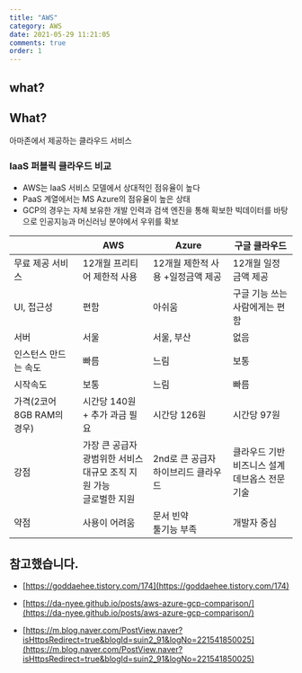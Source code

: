 ```yaml
---
title: "AWS"
category: AWS
date: 2021-05-29 11:21:05
comments: true
order: 1
---
```


## what?

## What?

아마존에서 제공하는 클라우드 서비스

### IaaS 퍼블릭 클라우드 비교

- AWS는 IaaS 서비스 모델에서 상대적인 점유율이 높다
- PaaS 계열에서는 MS Azure의 점유율이 높은 상태
- GCP의 경우는 자체 보유한 개발 인력과 검색 엔진을 통해 확보한 빅데이터를 바탕으로 인공지능과 머신러닝 분야에서 우위를 확보

|                            | AWS                                                          | Azure                                  | 구글 클라우드                                          |
| -------------------------- | ------------------------------------------------------------ | -------------------------------------- | ------------------------------------------------------ |
| 무료 제공 서비스           | 12개월 프리티어 제한적 사용                                  | 12개월 제한적 사용 +일정금액 제공      | 12개월 일정금액 제공                                   |
| UI, 접근성                 | 편함                                                         | 아쉬움                                 | 구글 기능 쓰는 사람에게는 편함                         |
| 서버                       | 서울                                                         | 서울, 부산                             | 없음                                                   |
| 인스턴스 만드는 속도       | 빠름                                                         | 느림                                   | 보통                                                   |
| 시작속도                   | 보통                                                         | 느림                                   | 빠름                                                   |
| 가격(2코어 8GB RAM의 경우) | 시간당 140원 + 추가 과금 필요                                | 시간당 126원                           | 시간당 97원                                            |
| 강점                       | 가장 큰 공급자<BR>광범위한 서비스<BR>대규모 조직 지원 가능<BR>글로벌한 지원 | 2nd로 큰 공급자<br>하이브리드 클라우드 | 클라우드 기반 비즈니스 설계 <BR>데브옵스 전문 기술<BR> |
| 약점                       | 사용이 어려움<BR>                                            | 문서 빈약<BR>툴기능 부족               | 개발자 중심                                            |



## 참고했습니다.

- [https://goddaehee.tistory.com/174](https://goddaehee.tistory.com/174)

- [https://da-nyee.github.io/posts/aws-azure-gcp-comparison/](https://da-nyee.github.io/posts/aws-azure-gcp-comparison/)

- [https://m.blog.naver.com/PostView.naver?isHttpsRedirect=true&blogId=suin2_91&logNo=221541850025](https://m.blog.naver.com/PostView.naver?isHttpsRedirect=true&blogId=suin2_91&logNo=221541850025)



